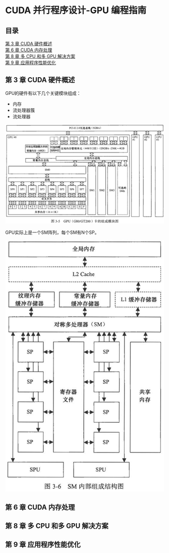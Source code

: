 # CUDA 并行程序设计-GPU 编程指南

## 目录

[第 3 章 CUDA 硬件概述](#第-3-章-cuda-硬件概述)  
[第 6 章 CUDA 内存处理](#第-6-章-cuda-内存处理)  
[第 8 章 多 CPU 和多 GPU 解决方案](#第-8-章-多-cpu-和多-gpu-解决方案)  
[第 9 章 应用程序性能优化](#第-9-章-应用程序性能优化)

## 第 3 章 CUDA 硬件概述

GPU的硬件有以下几个关键模块组成：

* 内存
* 流处理器簇
* 流处理器

![gpu](img/GPU_model.jpg)

GPU实际上是一个SM阵列，每个SM有N个SP。

![sm](img/sm.jpg)

## 第 6 章 CUDA 内存处理

## 第 8 章 多 CPU 和多 GPU 解决方案

## 第 9 章 应用程序性能优化
